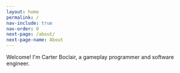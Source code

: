 ```yaml
---
layout: home
permalink: /
nav-include: true
nav-order: 0
next-page: /about/
next-page-name: About
---
```


Welcome! I'm Carter Boclair, a gameplay programmer and software engineer.
